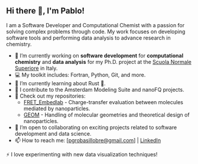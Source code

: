 ## Hi there 👋, I'm Pablo!

I am a Software Developer and Computational Chemist with a passion for solving complex problems through code. My work focuses on developing software tools and performing data analysis to advance research in chemistry.

- 🔭 I’m currently working on **software development** for **computational chemistry** and **data analysis** for my Ph.D. project at the [Scuola Normale Superiore](https://www.sns.it/en) in Italy.
- 💻 My toolkit includes: Fortran, Python, Git, and more.
- 🌱 I’m currently learning about Rust 🦀.
- 💼 I contribute to the Amsterdam Modeling Suite and nanoFQ projects.
- 📂 Check out my repositories:
  - [FRET_Embedlab](https://github.com/pgrobasillobre/FRET_Embedlab) - Charge-transfer evaluation between molecules mediated by nanoparticles.
  - [GEOM](https://github.com/pgrobasillobre/geom) - Handling of molecular geometries and theoretical design of nanoparticles.
- 🤝 I’m open to collaborating on exciting projects related to software development and data science.
- 📫 How to reach me: [pgrobasillobre@gmail.com] | [LinkedIn](https://www.linkedin.com/in/pablo-grobas-illobre-0290b0191/)

⚡ I love experimenting with new data visualization techniques!



